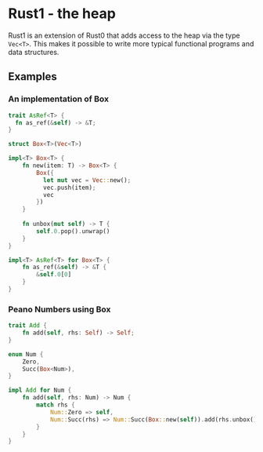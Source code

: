 # Rust1 - the heap

Rust1 is an extension of Rust0 that adds access to the heap via the type `Vec<T>`. This makes it
possible to write more typical functional programs and data structures.

## Examples

### An implementation of Box<T>

```rust
trait AsRef<T> {
  fn as_ref(&self) -> &T;
}

struct Box<T>(Vec<T>)

impl<T> Box<T> {
    fn new(item: T) -> Box<T> {
        Box({
          let mut vec = Vec::new();
          vec.push(item);
          vec
        })
    }
    
    fn unbox(mut self) -> T {
        self.0.pop().unwrap()
    }
}

impl<T> AsRef<T> for Box<T> {
    fn as_ref(&self) -> &T {
        &self.0[0]
    }
}
```

### Peano Numbers using Box

```rust
trait Add {
    fn add(self, rhs: Self) -> Self;
}

enum Num {
    Zero,
    Succ(Box<Num>),
}

impl Add for Num {
    fn add(self, rhs: Num) -> Num {
        match rhs {
            Num::Zero => self,
            Num::Succ(rhs) => Num::Succ(Box::new(self)).add(rhs.unbox()),
        }
    }
}
```
